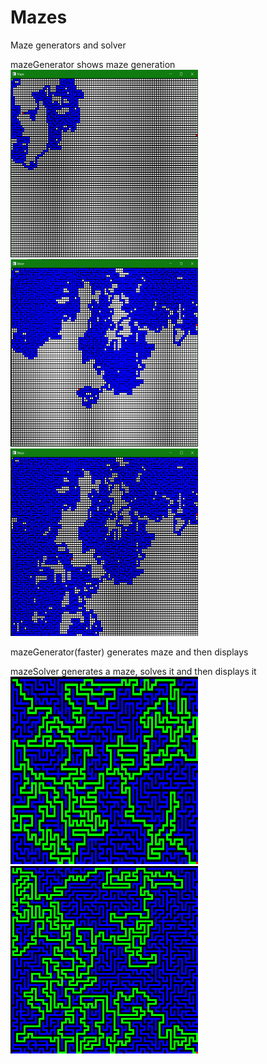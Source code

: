 # Mazes
Maze generators and solver


mazeGenerator shows maze generation
<img src="https://github.com/MattR2718/Mazes/blob/main/mazeGenerator/MazeCreate.PNG" width="300" height="300">
<img src="https://github.com/MattR2718/Mazes/blob/main/mazeGenerator/MazeCreate2.PNG" width="300" height="300">
<img src="https://github.com/MattR2718/Mazes/blob/main/mazeGenerator/MazeCreate3.PNG" width="300" height="300">

mazeGenerator(faster) generates maze and then displays

mazeSolver generates a maze, solves it and then displays it
<img src="https://github.com/MattR2718/Mazes/blob/main/mazeSolver/solvedMaze2000-3348.png" width="300" height="300">
<img src="https://github.com/MattR2718/Mazes/blob/main/mazeSolver/solvedMaze2500-16035.png" width="300" height="300">
